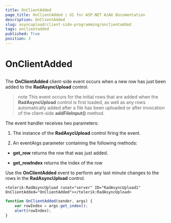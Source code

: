 ```yaml
---
title: OnClientAdded
page_title: OnClientAdded | UI for ASP.NET AJAX Documentation
description: OnClientAdded
slug: asyncupload/client-side-programming/onclientadded
tags: onclientadded
published: True
position: 3
---
```


# OnClientAdded

## 

The **OnClientAdded** client-side event occurs when a new row has just been added to the **RadAsyncUpload** control.

>note This event occurs for the initial rows that are added when the **RadAsyncUpload** control is first loaded, as well as any rows automatically added after a file has been uploaded or after invocation of the client-side **addFileInput()** method.
>


The event handler receives two parameters:

1. The instance of the **RadAsycUpload** control firing the event.

1. An eventArgs parameter containing the following methods:

* **get_row** returns the row that was just added.

* **get_rowIndex** returns the index of the row

Use the **OnClientAdded** event to perform any last minute changes to the rows in the **RadAsyncUpload** control.

````ASPNET
<telerik:RadAsyncUpload runat="server" ID="RadAsyncUpload1" OnClientAdded="OnClientAdded"></telerik:RadAsyncUpload>
````



````JavaScript
function OnClientAdded(sender, args) {
	var rowIndex = args.get_index();
	alert(rowIndex);
}
````


